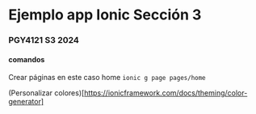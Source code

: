 # Ejemplo app Ionic Sección 3
### PGY4121 S3 2024


#### comandos
Crear páginas en este caso home
`ionic g page pages/home`

(Personalizar colores)[https://ionicframework.com/docs/theming/color-generator]
